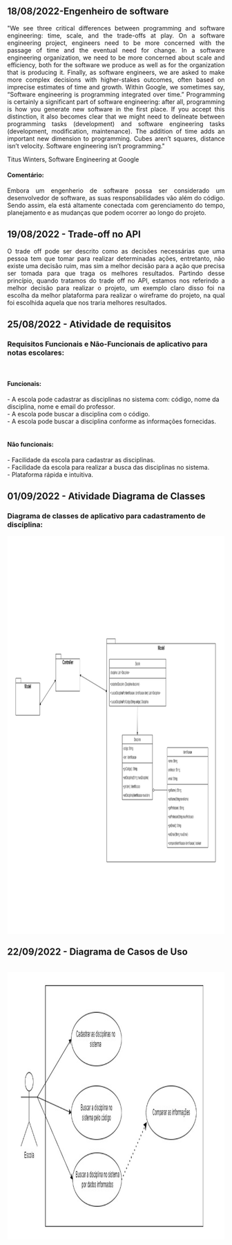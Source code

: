 ## 18/08/2022-Engenheiro de software
<p align="justify"> "We see three critical differences between programming and software engineering: time, scale, and the trade-offs at play. On a software engineering project, engineers need to be more concerned with the passage of time and the eventual need for change. In a software engineering organization, we need to be more concerned about scale and efficiency, both for the software we produce as well as for the organization that is producing it. Finally, as software engineers, we are asked to make more complex decisions with higher-stakes outcomes, often based on imprecise estimates of time and growth. Within Google, we sometimes say, “Software engineering is programming integrated over time.” Programming is certainly a significant part of software engineering: after all, programming is how you generate new software in the first place. If you accept this distinction, it also becomes clear that we might need to delineate between programming tasks (development) and software engineering tasks (development, modification, maintenance). The addition of time adds an important new dimension to programming. Cubes aren’t squares, distance isn’t velocity. Software engineering isn’t programming." </p>

Titus Winters, Software Engineering at Google

<h4>Comentário: </h4>
<p align="justify"> Embora um engenherio de software possa ser considerado um desenvolvedor de software, as suas responsabilidades vão além do código. Sendo assim, ela está altamente conectada com gerenciamento do tempo, planejamento e as mudanças que podem ocorrer ao longo do projeto. <br> </p>
 
## 19/08/2022 - Trade-off no API
<p align="justify"> O trade off pode ser descrito como as decisões necessárias que uma pessoa tem que tomar para realizar determinadas ações, entretanto, não existe uma decisão ruim, mas sim a melhor decisão para a ação que precisa ser tomada para que traga os melhores resultados. Partindo desse princípio, quando tratamos do trade off no API, estamos nos referindo a melhor decisão para realizar o projeto, um exemplo claro disso foi na escolha da melhor plataforma para realizar o wireframe do projeto, na qual foi escolhida aquela que nos traria melhores resultados. </p>

## 25/08/2022 - Atividade de requisitos
<h3>Requisitos Funcionais e Não-Funcionais de aplicativo para notas escolares: </h3>
<br>
<h4>Funcionais:</h4> 
- A escola pode cadastrar as disciplinas no sistema com: código, nome da disciplina, nome e email do professor.<br>
- A escola pode buscar a disciplina com o código.<br>
- A escola pode buscar a disciplina conforme as informações fornecidas.<br>
<br>
<h4>Não funcionais:</h4> 
- Facilidade da escola para cadastrar as disciplinas. <br>
- Facilidade da escola para realizar a busca das disciplinas no sistema. <br>
- Plataforma rápida e intuitiva. <br>

## 01/09/2022 - Atividade Diagrama de Classes
<h3>Diagrama de classes de aplicativo para cadastramento de disciplina: </h3>
<img align="center"src="Imagens/diagramadeclasses.jpg" height= "918" width= "1850"/>

## 22/09/2022 - Diagrama de Casos de Uso
<br>
<img align="center"src="Imagens/casodeuso.jpg" height= "618" width= "1150"/>
